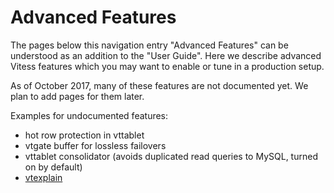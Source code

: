 # Advanced Features

The pages below this navigation entry "Advanced Features" can be understood as an addition to the "User Guide". Here we describe advanced Vitess features which you may want to enable or tune in a production setup.

As of October 2017, many of these features are not documented yet. We plan to add pages for them later.

Examples for undocumented features:

* hot row protection in vttablet
* vtgate buffer for lossless failovers
* vttablet consolidator (avoids duplicated read queries to MySQL, turned on by default)
* [vtexplain](https://github.com/vitessio/vitess/blob/master/doc/VtExplain.md)
